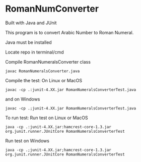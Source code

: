 # RomanNumConverter

Built with Java and JUnit

This program is to convert Arabic Number to Roman Numeral.

Java must be installed

Locate repo in terminal/cmd

Compile RomanNumeralsConverter class
```
javac RomanNumeralsConverter.java
```

Compile the test: 
On Linux or MacOS
```
javac -cp .:junit-4.XX.jar RomanNumeralsConverterTest.java
```
and on Windows
```
javac -cp .;junit-4.XX.jar RomanNumeralsConverterTest.java
```

To run test:
Run test on Linux or MacOS
```
java -cp .:junit-4.XX.jar:hamcrest-core-1.3.jar org.junit.runner.JUnitCore RomanNumeralsConverterTest
```
Run test on Windows
```
java -cp .;junit-4.XX.jar;hamcrest-core-1.3.jar org.junit.runner.JUnitCore RomanNumeralsConverterTest
```
